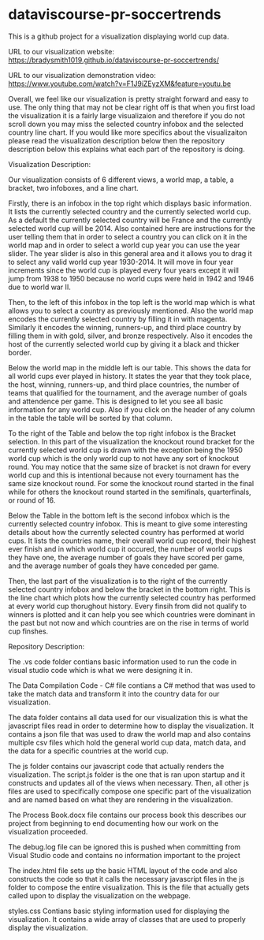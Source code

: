 # dataviscourse-pr-soccertrends

This is a github project for a visualization displaying world cup data.

URL to our visualization website: https://bradysmith1019.github.io/dataviscourse-pr-soccertrends/

URL to our visualization demonstration video: https://www.youtube.com/watch?v=F1J9iZEyzXM&feature=youtu.be

Overall, we feel like our visualization is pretty straight forward and easy to use. The only thing that may not
be clear right off is that when you first load the visualization it is a fairly large visualizaion and therefore
if you do not scroll down you may miss the selected country infobox and the selected country line chart. If you
would like more specifics about the visualizaiton please read the visualization description below then the 
repository description below this explains what each part of the repository is doing.

Visualization Description:

Our visualization consists of 6 different views, a world map, a table, a bracket, two infoboxes, and a line chart.

Firstly, there is an infobox in the top right which displays basic information. It lists the currently selected country
and the currently selected world cup. As a default the currently selected country will be France and the currently 
selected world cup will be 2014. Also contained here are instructions for the user telling them that in order to select
a country you can click on it in the world map and in order to select a world cup year you can use the year slider. The
year slider is also in this general area and it allows you to drag it to select any valid world cup year 1930-2014. It
will move in four year increments since the world cup is played every four years except it will jump from 1938 to 1950
because no world cups were held in 1942 and 1946 due to world war II.

Then, to the left of this infobox in the top left is the world map which is what allows you to select a country as previously
mentioned. Also the world map encodes the currently selected country by filling it in with magenta. Similarly it encodes the
winning, runners-up, and third place country by filling them in with gold, silver, and bronze respectively. Also it encodes the 
host of the currently selected world cup by giving it a black and thicker border.

Below the world map in the middle left is our table. This shows the data for all world cups ever played in history. It states the
year that they took place, the host, winning, runners-up, and third place countries, the number of teams that qualified for the 
tournament, and the average number of goals and attendence per game. This is designed to let you see all basic information for any
world cup. Also if you click on the header of any column in the table the table will be sorted by that column.

To the right of the Table and below the top right infobox is the Bracket selection. In this part of the visualization the knockout
round bracket for the currently selected world cup is drawn with the exception being the 1950 world cup which is the only world
cup to not have any sort of knockout round. You may notice that the same size of bracket is not drawn for every world cup and this
is intentional because not every tournament has the same size knockout round. For some the knockout round started in the final while
for others the knockout round started in the semifinals, quarterfinals, or round of 16.

Below the Table in the bottom left is the second infobox which is the currently selected country infobox. This is meant to give some
interesting details about how the currently selected country has performed at world cups. It lists the countries name, their overall
world cup record, their highest ever finish and in which world cup it occured, the number of world cups they have one, the average 
number of goals they have scored per game, and the average number of goals they have conceded per game.

Then, the last part of the visualization is to the right of the currently selected country infobox and below the bracket in the bottom
right. This is the line chart which plots how the currently selected country has performed at every world cup thorughout history. Every
finsih from did not qualify to winners is plotted and it can help you see which countries were dominant in the past but not now and which
countries are on the rise in terms of world cup finshes.

Repository Description:

The .vs code folder contians basic information used to run the code in visual studio code which is what we were designing it in.

The Data Compilation Code - C# file contians a C# method that was used to take the match data and transform it into the country data for
our visualization.

The data folder contains all data used for our visualization this is what the javascript files read in order to determine how to display the
visualization. It contains a json file that was used to draw the world map and also contains multiple csv files which hold the general world
cup data, match data, and the data for a specific countries at the world cup.

The js folder contains our javascript code that actually renders the visualization. The script.js folder is the one that is ran upon startup
and it constructs and updates all of the views when necessary. Then, all other js files are used to specifically compose one specific part of 
the visualization and are named based on what they are rendering in the visualization.

The Process Book.docx file contains our process book this describes our project from beginning to end documenting how our work on the
visualization proceeded.

The debug.log file can be ignored this is pushed when committing from Visual Studio code and contains no information important to the project

The index.html file sets up the basic HTML layout of the code and also constructs the code so that it calls the necessary javascript files in 
the js folder to compose the entire visualization. This is the file that actually gets called upon to display the visualization on the webpage.

styles.css 
Contians basic styling information used for displaying the visualization. It contains a wide array of classes that are used to properly display
the visualization.
